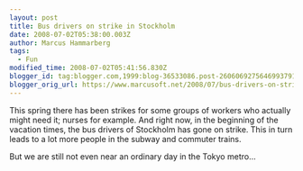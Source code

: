 ```yaml
---
layout: post
title: Bus drivers on strike in Stockholm
date: 2008-07-02T05:38:00.003Z
author: Marcus Hammarberg
tags:
  - Fun
modified_time: 2008-07-02T05:41:56.830Z
blogger_id: tag:blogger.com,1999:blog-36533086.post-2606069275646993791
blogger_orig_url: https://www.marcusoft.net/2008/07/bus-drivers-on-strike-in-stockholm.html
---
```



This spring there has been strikes for some groups of workers who
actually might need it; nurses for example. And right now, in the
beginning of the vacation times, the bus drivers of Stockholm has gone
on strike. This in turn leads to a lot more people in the subway and
commuter trains.

But we are still not even near an ordinary day in the Tokyo metro...
